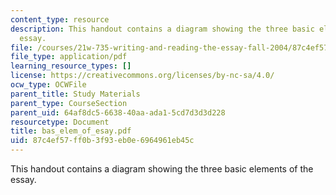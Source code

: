 ```yaml
---
content_type: resource
description: This handout contains a diagram showing the three basic elements of the
  essay.
file: /courses/21w-735-writing-and-reading-the-essay-fall-2004/87c4ef57ff0b3f93eb0e6964961eb45c_bas_elem_of_esay.pdf
file_type: application/pdf
learning_resource_types: []
license: https://creativecommons.org/licenses/by-nc-sa/4.0/
ocw_type: OCWFile
parent_title: Study Materials
parent_type: CourseSection
parent_uid: 64af8dc5-6638-40aa-ada1-5cd7d3d3d228
resourcetype: Document
title: bas_elem_of_esay.pdf
uid: 87c4ef57-ff0b-3f93-eb0e-6964961eb45c
---
```

This handout contains a diagram showing the three basic elements of the essay.